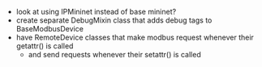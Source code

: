 - look at using IPMininet instead of base mininet?
- create separate DebugMixin class that adds debug tags to BaseModbusDevice
- have RemoteDevice classes that make modbus request whenever their getattr() is called
   - and send requests whenever their setattr() is called